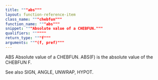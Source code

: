 ```yaml
---
title: """abs"""
layout: function-reference-item
class_name: """chebfun"""
function_name: """abs"""
snippet: """Absolute value of a CHEBFUN."""
qualifiers: """"""
return_type: """f"""
arguments: """(f, pref)"""
---
```


 ABS   Absolute value of a CHEBFUN.
    ABS(F) is the absolute value of the CHEBFUN F.
 
  See also SIGN, ANGLE, UNWRAP, HYPOT.
